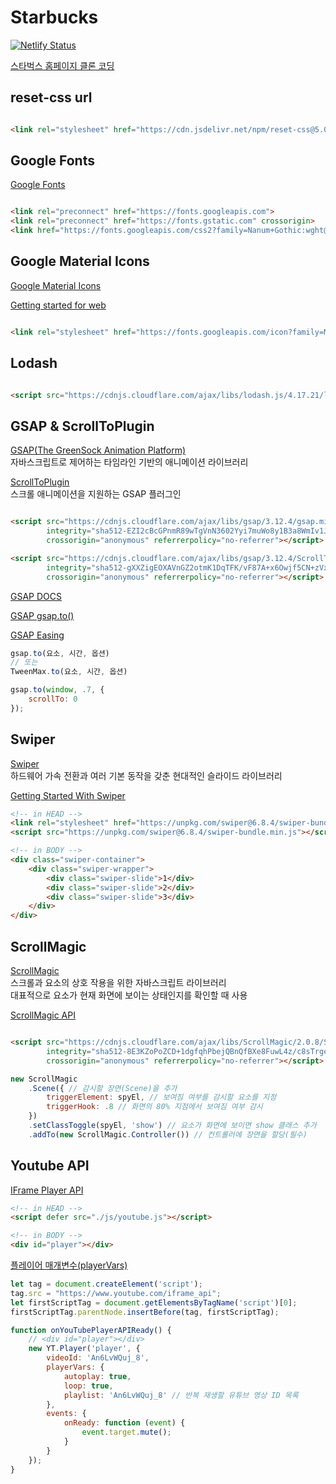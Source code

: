 # Starbucks

[![Netlify Status](https://api.netlify.com/api/v1/badges/638f7fe9-71f5-4d27-bd3e-0138b8ff4a11/deploy-status)](https://app.netlify.com/sites/ch-starbucks-clone/deploys)

[스타벅스 홈페이지 클론 코딩](https://ch-starbucks-clone.netlify.app)

## reset-css url

```html

<link rel="stylesheet" href="https://cdn.jsdelivr.net/npm/reset-css@5.0.2/reset.min.css">
```

## Google Fonts

[Google Fonts](https://fonts.google.com/)

```html

<link rel="preconnect" href="https://fonts.googleapis.com">
<link rel="preconnect" href="https://fonts.gstatic.com" crossorigin>
<link href="https://fonts.googleapis.com/css2?family=Nanum+Gothic:wght@400;700&display=swap" rel="stylesheet">
```

## Google Material Icons

[Google Material Icons](https://fonts.google.com/icons)

[Getting started for web](https://m2.material.io/develop/web/getting-started)

```html

<link rel="stylesheet" href="https://fonts.googleapis.com/icon?family=Material+Icons"/>```
```

## Lodash

```html

<script src="https://cdnjs.cloudflare.com/ajax/libs/lodash.js/4.17.21/lodash.min.js"></script>
```

## GSAP & ScrollToPlugin

[GSAP(The GreenSock Animation Platform)](https://gsap.com)<br>
자바스크립트로 제어하는 타임라인 기반의 애니메이션 라이브러리

[ScrollToPlugin](https://greensock.com/scrolltoplugin/)<br>
스크롤 애니메이션을 지원하는 GSAP 플러그인

```html

<script src="https://cdnjs.cloudflare.com/ajax/libs/gsap/3.12.4/gsap.min.js"
        integrity="sha512-EZI2cBcGPnmR89wTgVnN3602Yyi7muWo8y1B3a8WmIv1J9tYG+udH4LvmYjLiGp37yHB7FfaPBo8ly178m9g4Q=="
        crossorigin="anonymous" referrerpolicy="no-referrer"></script>

<script src="https://cdnjs.cloudflare.com/ajax/libs/gsap/3.12.4/ScrollToPlugin.min.js"
        integrity="sha512-gXXZigEOXAVnGZ2otmK1DqTFK/vF87A+x6Owjf5CN+zVxcg9bLg3F6J1s9yGnFFT08QLt7G0vI3XNWJVue260w=="
        crossorigin="anonymous" referrerpolicy="no-referrer"></script>
```

[GSAP DOCS](https://gsap.com/docs/v3/Eases)

[GSAP gsap.to()](https://gsap.com/docs/v3/GSAP/gsap.to()/)

[GSAP Easing](https://gsap.com/docs/v3/Eases)

```js
gsap.to(요소, 시간, 옵션)
// 또는
TweenMax.to(요소, 시간, 옵션)
```

```js
gsap.to(window, .7, {
    scrollTo: 0
});
```

## Swiper

[Swiper](https://swiperjs.com/)<br>
하드웨어 가속 전환과 여러 기본 동작을 갖춘 현대적인 슬라이드 라이브러리

[Getting Started With Swiper](https://swiperjs.com/get-started)

```html
<!-- in HEAD -->
<link rel="stylesheet" href="https://unpkg.com/swiper@6.8.4/swiper-bundle.min.css"/>
<script src="https://unpkg.com/swiper@6.8.4/swiper-bundle.min.js"></script>

<!-- in BODY -->
<div class="swiper-container">
    <div class="swiper-wrapper">
        <div class="swiper-slide">1</div>
        <div class="swiper-slide">2</div>
        <div class="swiper-slide">3</div>
    </div>
</div>
```

## ScrollMagic

[ScrollMagic](https://github.com/janpaepke/ScrollMagic)<br>
스크롤과 요소의 상호 작용을 위한 자바스크립트 라이브러리<br>
대표적으로 요소가 현재 화면에 보이는 상태인지를 확인할 때 사용

[ScrollMagic API](http://scrollmagic.io/docs/)

```html

<script src="https://cdnjs.cloudflare.com/ajax/libs/ScrollMagic/2.0.8/ScrollMagic.min.js"
        integrity="sha512-8E3KZoPoZCD+1dgfqhPbejQBnQfBXe8FuwL4z/c8sTrgeDMFEnoyTlH3obB4/fV+6Sg0a0XF+L/6xS4Xx1fUEg=="
        crossorigin="anonymous" referrerpolicy="no-referrer"></script>
```

```js
new ScrollMagic
    .Scene({ // 감시할 장면(Scene)을 추가
        triggerElement: spyEl, // 보여짐 여부를 감시할 요소를 지정
        triggerHook: .8 // 화면의 80% 지점에서 보여짐 여부 감시
    })
    .setClassToggle(spyEl, 'show') // 요소가 화면에 보이면 show 클래스 추가
    .addTo(new ScrollMagic.Controller()) // 컨트롤러에 장면을 할당(필수)
```

## Youtube API

[IFrame Player API](https://developers.google.com/youtube/iframe_api_reference?hl=ko)

```html
<!-- in HEAD -->
<script defer src="./js/youtube.js"></script>

<!-- in BODY -->
<div id="player"></div>
```

[플레이어 매개변수(playerVars)](https://developers.google.com/youtube/player_parameters.html?playerVersion=HTML5&hl=ko#Parameters)

```js
let tag = document.createElement('script');
tag.src = "https://www.youtube.com/iframe_api";
let firstScriptTag = document.getElementsByTagName('script')[0];
firstScriptTag.parentNode.insertBefore(tag, firstScriptTag);

function onYouTubePlayerAPIReady() {
    // <div id="player"></div>
    new YT.Player('player', {
        videoId: 'An6LvWQuj_8',
        playerVars: {
            autoplay: true,
            loop: true,
            playlist: 'An6LvWQuj_8' // 반복 재생할 유튜브 영상 ID 목록
        },
        events: {
            onReady: function (event) {
                event.target.mute();
            }
        }
    });
}
```

